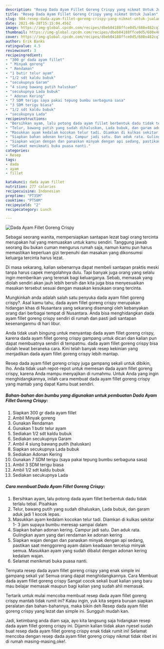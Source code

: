 ```yaml
---
description: "Resep Dada Ayam Fillet Goreng Crispy yang nikmat Untuk Jualan"
title: "Resep Dada Ayam Fillet Goreng Crispy yang nikmat Untuk Jualan"
slug: 984-resep-dada-ayam-fillet-goreng-crispy-yang-nikmat-untuk-jualan
date: 2021-06-28T15:15:04.456Z
image: https://img-global.cpcdn.com/recipes/dbeb04188ffce0d5/680x482cq70/dada-ayam-fillet-goreng-crispy-foto-resep-utama.jpg
thumbnail: https://img-global.cpcdn.com/recipes/dbeb04188ffce0d5/680x482cq70/dada-ayam-fillet-goreng-crispy-foto-resep-utama.jpg
cover: https://img-global.cpcdn.com/recipes/dbeb04188ffce0d5/680x482cq70/dada-ayam-fillet-goreng-crispy-foto-resep-utama.jpg
author: Erik Banks
ratingvalue: 4.5
reviewcount: 3
recipeingredient:
- "300 gr dada ayam fillet"
- " Minyak goreng"
- " Rendaman"
- "1 butir telur ayam"
- "1/2 sdt kaldu bubuk"
- "secukupnya Garam"
- "4 siung bawang putih haluskan"
- "secukupnya Lada bubuk"
- " Adonan Kering"
- "7 SDM terigu saya pakai tepung bumbu serbaguna sasa"
- "3 SDM terigu biasa"
- "1/2 sdt kaldu bubuk"
- "secukupnya Lada"
recipeinstructions:
- "Bersihkan ayam, lalu potong dada ayam fillet berbentuk dadu tidak terlalu tebal. Pisahkan"
- "Telur, bawang putih yang sudah dihaluskan, Lada bubuk, dan garam aduk jadi 1 kocok lepas."
- "Masukkan ayam kedalam kocokan telur tadi. Diamkan di kulkas sekitar 1- 3 jam supaya bumbu meresap sampai dalam"
- "Siapkan bahan adonan kering. Campur jadi satu. Dan aduk rata. Gulingkan ayam yang dari rendaman ke adonan kering"
- "Siapkan wajan dengan dan panaskan minyak dengan api sedang, pastikan saat menggoreng ayam dalam keadaaan tercelup minyak semua. Masukkan ayam yang sudah dibalut dengan adonan kering kedalam wajan."
- "Selamat menikmati buka puasa nanti."
categories:
- Resep
tags:
- dada
- ayam
- fillet

katakunci: dada ayam fillet 
nutrition: 277 calories
recipecuisine: Indonesian
preptime: "PT35M"
cooktime: "PT50M"
recipeyield: "2"
recipecategory: Lunch

---
```



![Dada Ayam Fillet Goreng Crispy](https://img-global.cpcdn.com/recipes/dbeb04188ffce0d5/680x482cq70/dada-ayam-fillet-goreng-crispy-foto-resep-utama.jpg)

Sebagai seorang wanita, mempersiapkan santapan lezat bagi orang tercinta merupakan hal yang memuaskan untuk kamu sendiri. Tanggung jawab seorang ibu bukan cuman mengurus rumah saja, namun kamu pun harus memastikan keperluan gizi terpenuhi dan masakan yang dikonsumsi keluarga tercinta harus lezat.

Di masa  sekarang, kalian sebenarnya dapat membeli santapan praktis meski tanpa harus capek mengolahnya dulu. Tapi banyak juga orang yang selalu ingin memberikan yang terenak bagi keluarganya. Sebab, memasak yang diolah sendiri akan jauh lebih bersih dan kita juga bisa menyesuaikan masakan tersebut sesuai dengan masakan kesukaan orang tercinta. 



Mungkinkah anda adalah salah satu penyuka dada ayam fillet goreng crispy?. Asal kamu tahu, dada ayam fillet goreng crispy merupakan hidangan khas di Nusantara yang sekarang disenangi oleh kebanyakan orang dari berbagai tempat di Nusantara. Anda bisa menghidangkan dada ayam fillet goreng crispy sendiri di rumah dan pasti jadi santapan kesenanganmu di hari libur.

Anda tidak usah bingung untuk menyantap dada ayam fillet goreng crispy, karena dada ayam fillet goreng crispy gampang untuk dicari dan kalian pun dapat membuatnya sendiri di tempatmu. dada ayam fillet goreng crispy bisa diolah lewat beraneka cara. Kini telah banyak resep kekinian yang menjadikan dada ayam fillet goreng crispy lebih mantap.

Resep dada ayam fillet goreng crispy juga gampang sekali untuk dibikin, lho. Anda tidak usah repot-repot untuk memesan dada ayam fillet goreng crispy, karena Anda mampu menyajikan di rumahmu. Untuk Anda yang ingin menghidangkannya, inilah cara membuat dada ayam fillet goreng crispy yang mantab yang dapat Kamu buat sendiri.

<!--inarticleads1-->

##### Bahan-bahan dan bumbu yang digunakan untuk pembuatan Dada Ayam Fillet Goreng Crispy:

1. Siapkan 300 gr dada ayam fillet
1. Ambil  Minyak goreng
1. Gunakan  Rendaman
1. Gunakan 1 butir telur ayam
1. Sediakan 1/2 sdt kaldu bubuk
1. Sediakan secukupnya Garam
1. Ambil 4 siung bawang putih (haluskan)
1. Siapkan secukupnya Lada bubuk
1. Sediakan  Adonan Kering
1. Gunakan 7 SDM terigu (saya pakai tepung bumbu serbaguna sasa)
1. Ambil 3 SDM terigu biasa
1. Ambil 1/2 sdt kaldu bubuk
1. Sediakan secukupnya Lada




<!--inarticleads2-->

##### Cara membuat Dada Ayam Fillet Goreng Crispy:

1. Bersihkan ayam, lalu potong dada ayam fillet berbentuk dadu tidak terlalu tebal. Pisahkan
1. Telur, bawang putih yang sudah dihaluskan, Lada bubuk, dan garam aduk jadi 1 kocok lepas.
1. Masukkan ayam kedalam kocokan telur tadi. Diamkan di kulkas sekitar 1- 3 jam supaya bumbu meresap sampai dalam
1. Siapkan bahan adonan kering. Campur jadi satu. Dan aduk rata. Gulingkan ayam yang dari rendaman ke adonan kering
1. Siapkan wajan dengan dan panaskan minyak dengan api sedang, pastikan saat menggoreng ayam dalam keadaaan tercelup minyak semua. Masukkan ayam yang sudah dibalut dengan adonan kering kedalam wajan.
1. Selamat menikmati buka puasa nanti.




Ternyata resep dada ayam fillet goreng crispy yang enak simple ini gampang sekali ya! Semua orang dapat menghidangkannya. Cara Membuat dada ayam fillet goreng crispy Sangat cocok sekali buat kalian yang baru mau belajar memasak maupun bagi kalian yang sudah ahli memasak.

Tertarik untuk mulai mencoba membuat resep dada ayam fillet goreng crispy mantab tidak rumit ini? Kalau ingin, yuk kita segera buruan siapkan peralatan dan bahan-bahannya, maka bikin deh Resep dada ayam fillet goreng crispy yang lezat dan simple ini. Sungguh mudah kan. 

Jadi, ketimbang anda diam saja, ayo kita langsung saja hidangkan resep dada ayam fillet goreng crispy ini. Dijamin kalian tiidak akan nyesel sudah buat resep dada ayam fillet goreng crispy enak tidak rumit ini! Selamat mencoba dengan resep dada ayam fillet goreng crispy nikmat tidak ribet ini di rumah masing-masing,oke!.

